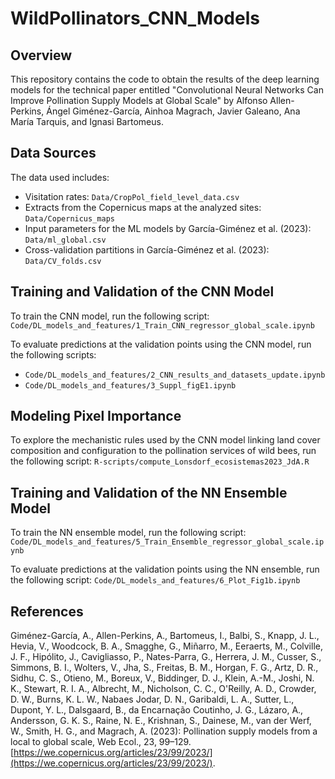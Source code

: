 # WildPollinators_CNN_Models

## Overview

This repository contains the code to obtain the results of the deep learning models for the technical paper entitled "Convolutional Neural Networks Can Improve Pollination Supply Models at Global Scale" by Alfonso Allen-Perkins, Ángel Giménez-García, Ainhoa Magrach, Javier Galeano, Ana María Tarquis, and Ignasi Bartomeus.

## Data Sources

The data used includes:
- Visitation rates: `Data/CropPol_field_level_data.csv`
- Extracts from the Copernicus maps at the analyzed sites: `Data/Copernicus_maps`
- Input parameters for the ML models by García-Giménez et al. (2023): `Data/ml_global.csv`
- Cross-validation partitions in García-Giménez et al. (2023): `Data/CV_folds.csv`

## Training and Validation of the CNN Model
To train the CNN model, run the following script: `Code/DL_models_and_features/1_Train_CNN_regressor_global_scale.ipynb`

To evaluate predictions at the validation points using the CNN model, run the following scripts: 
- `Code/DL_models_and_features/2_CNN_results_and_datasets_update.ipynb`
- `Code/DL_models_and_features/3_Suppl_figE1.ipynb`

## Modeling Pixel Importance
To explore the mechanistic rules used by the CNN model linking land cover composition and configuration to the pollination services of wild bees, run the following script: `R-scripts/compute_Lonsdorf_ecosistemas2023_JdA.R`

## Training and Validation of the NN Ensemble Model
To train the NN ensemble model, run the following script: `Code/DL_models_and_features/5_Train_Ensemble_regressor_global_scale.ipynb`

To evaluate predictions at the validation points using the NN ensemble, run the following script: `Code/DL_models_and_features/6_Plot_Fig1b.ipynb`

## References

Giménez-García, A., Allen-Perkins, A., Bartomeus, I., Balbi, S., Knapp, J. L., Hevia, V., Woodcock, B. A., Smagghe, G., Miñarro, M., Eeraerts, M., Colville, J. F., Hipólito, J., Cavigliasso, P., Nates-Parra, G., Herrera, J. M., Cusser, S., Simmons, B. I., Wolters, V., Jha, S., Freitas, B. M., Horgan, F. G., Artz, D. R., Sidhu, C. S., Otieno, M., Boreux, V., Biddinger, D. J., Klein, A.-M., Joshi, N. K., Stewart, R. I. A., Albrecht, M., Nicholson, C. C., O'Reilly, A. D., Crowder, D. W., Burns, K. L. W., Nabaes Jodar, D. N., Garibaldi, L. A., Sutter, L., Dupont, Y. L., Dalsgaard, B., da Encarnação Coutinho, J. G., Lázaro, A., Andersson, G. K. S., Raine, N. E., Krishnan, S., Dainese, M., van der Werf, W., Smith, H. G., and Magrach, A. (2023): Pollination supply models from a local to global scale, Web Ecol., 23, 99–129. [https://we.copernicus.org/articles/23/99/2023/](https://we.copernicus.org/articles/23/99/2023/).
